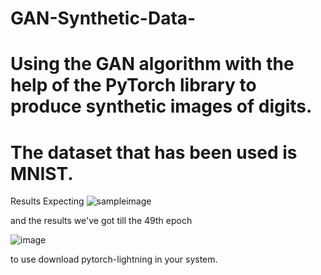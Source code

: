 # GAN-Synthetic-Data-
# Using the GAN algorithm with the help of the PyTorch library to produce synthetic images of digits.
# The dataset that has been used is MNIST.
Results Expecting 
![sampleimage](https://github.com/aryanpandey-123/GAN-Synthetic-Data-/assets/74139088/2fc890e4-d765-4708-a2e6-3551e5632510)

and the results we've got till the 49th epoch

![image](https://github.com/aryanpandey-123/GAN-Synthetic-Data-/assets/74139088/1eef23c4-dde7-4149-9084-a6ec68c78d7f)

to use download pytorch-lightning in your system.
